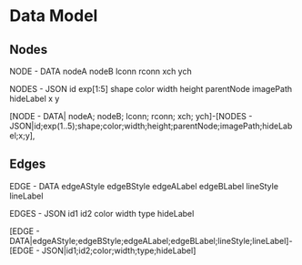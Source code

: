 # Data Model

## Nodes

NODE - DATA
nodeA
nodeB
lconn
rconn
xch
ych

NODES - JSON
id
exp[1:5]
shape
color
width
height
parentNode
imagePath
hideLabel
x
y

[NODE - DATA| nodeA; nodeB; lconn; rconn; xch; ych]-[NODES - JSON|id;exp(1..5);shape;color;width;height;parentNode;imagePath;hideLabel;x;y],

## Edges


EDGE - DATA
edgeAStyle
edgeBStyle
edgeALabel
edgeBLabel
lineStyle
lineLabel

EDGES - JSON
id1
id2
color
width
type
hideLabel

[EDGE - DATA|edgeAStyle;edgeBStyle;edgeALabel;edgeBLabel;lineStyle;lineLabel]-[EDGE - JSON|id1;id2;color;width;type;hideLabel]





